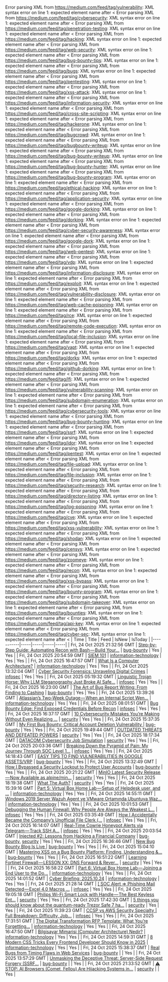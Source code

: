 Error parsing XML from https://medium.com/feed/tag/vulnerability: XML syntax error on line 1: expected element name after <
Error parsing XML from https://medium.com/feed/tag/cybersecurity: XML syntax error on line 1: expected element name after <
Error parsing XML from https://medium.com/feed/tag/penetration-testing: XML syntax error on line 1: expected element name after <
Error parsing XML from https://medium.com/feed/tag/hacking: XML syntax error on line 1: expected element name after <
Error parsing XML from https://medium.com/feed/tag/web-security: XML syntax error on line 1: expected element name after <
Error parsing XML from https://medium.com/feed/tag/bug-bounty-tips: XML syntax error on line 1: expected element name after <
Error parsing XML from https://medium.com/feed/tag/bugs: XML syntax error on line 1: expected element name after <
Error parsing XML from https://medium.com/feed/tag/pentesting: XML syntax error on line 1: expected element name after <
Error parsing XML from https://medium.com/feed/tag/xss-attack: XML syntax error on line 1: expected element name after <
Error parsing XML from https://medium.com/feed/tag/information-security: XML syntax error on line 1: expected element name after <
Error parsing XML from https://medium.com/feed/tag/cross-site-scripting: XML syntax error on line 1: expected element name after <
Error parsing XML from https://medium.com/feed/tag/hackerone: XML syntax error on line 1: expected element name after <
Error parsing XML from https://medium.com/feed/tag/bugcrowd: XML syntax error on line 1: expected element name after <
Error parsing XML from https://medium.com/feed/tag/bugbounty-writeup: XML syntax error on line 1: expected element name after <
Error parsing XML from https://medium.com/feed/tag/bug-bounty-writeup: XML syntax error on line 1: expected element name after <
Error parsing XML from https://medium.com/feed/tag/bug-bounty-hunter: XML syntax error on line 1: expected element name after <
Error parsing XML from https://medium.com/feed/tag/bug-bounty-program: XML syntax error on line 1: expected element name after <
Error parsing XML from https://medium.com/feed/tag/ethical-hacking: XML syntax error on line 1: expected element name after <
Error parsing XML from https://medium.com/feed/tag/application-security: XML syntax error on line 1: expected element name after <
Error parsing XML from https://medium.com/feed/tag/google-dorking: XML syntax error on line 1: expected element name after <
Error parsing XML from https://medium.com/feed/tag/dorking: XML syntax error on line 1: expected element name after <
Error parsing XML from https://medium.com/feed/tag/cyber-security-awareness: XML syntax error on line 1: expected element name after <
Error parsing XML from https://medium.com/feed/tag/google-dork: XML syntax error on line 1: expected element name after <
Error parsing XML from https://medium.com/feed/tag/web-pentest: XML syntax error on line 1: expected element name after <
Error parsing XML from https://medium.com/feed/tag/vdp: XML syntax error on line 1: expected element name after <
Error parsing XML from https://medium.com/feed/tag/information-disclosure: XML syntax error on line 1: expected element name after <
Error parsing XML from https://medium.com/feed/tag/exploit: XML syntax error on line 1: expected element name after <
Error parsing XML from https://medium.com/feed/tag/vulnerability-disclosure: XML syntax error on line 1: expected element name after <
Error parsing XML from https://medium.com/feed/tag/web-cache-poisoning: XML syntax error on line 1: expected element name after <
Error parsing XML from https://medium.com/feed/tag/rce: XML syntax error on line 1: expected element name after <
Error parsing XML from https://medium.com/feed/tag/remote-code-execution: XML syntax error on line 1: expected element name after <
Error parsing XML from https://medium.com/feed/tag/local-file-inclusion: XML syntax error on line 1: expected element name after <
Error parsing XML from https://medium.com/feed/tag/vapt: XML syntax error on line 1: expected element name after <
Error parsing XML from https://medium.com/feed/tag/dorks: XML syntax error on line 1: expected element name after <
Error parsing XML from https://medium.com/feed/tag/github-dorking: XML syntax error on line 1: expected element name after <
Error parsing XML from https://medium.com/feed/tag/lfi: XML syntax error on line 1: expected element name after <
Error parsing XML from https://medium.com/feed/tag/vulnerability-scanning: XML syntax error on line 1: expected element name after <
Error parsing XML from https://medium.com/feed/tag/subdomain-enumeration: XML syntax error on line 1: expected element name after <
Error parsing XML from https://medium.com/feed/tag/cybersecurity-tools: XML syntax error on line 1: expected element name after <
Error parsing XML from https://medium.com/feed/tag/bug-bounty-hunting: XML syntax error on line 1: expected element name after <
Error parsing XML from https://medium.com/feed/tag/ssrf: XML syntax error on line 1: expected element name after <
Error parsing XML from https://medium.com/feed/tag/idor: XML syntax error on line 1: expected element name after <
Error parsing XML from https://medium.com/feed/tag/pentest: XML syntax error on line 1: expected element name after <
Error parsing XML from https://medium.com/feed/tag/file-upload: XML syntax error on line 1: expected element name after <
Error parsing XML from https://medium.com/feed/tag/file-inclusion: XML syntax error on line 1: expected element name after <
Error parsing XML from https://medium.com/feed/tag/security-research: XML syntax error on line 1: expected element name after <
Error parsing XML from https://medium.com/feed/tag/directory-listing: XML syntax error on line 1: expected element name after <
Error parsing XML from https://medium.com/feed/tag/log-poisoning: XML syntax error on line 1: expected element name after <
Error parsing XML from https://medium.com/feed/tag/cve: XML syntax error on line 1: expected element name after <
Error parsing XML from https://medium.com/feed/tag/xss-vulnerability: XML syntax error on line 1: expected element name after <
Error parsing XML from https://medium.com/feed/tag/shodan: XML syntax error on line 1: expected element name after <
Error parsing XML from https://medium.com/feed/tag/censys: XML syntax error on line 1: expected element name after <
Error parsing XML from https://medium.com/feed/tag/zoomeye: XML syntax error on line 1: expected element name after <
Error parsing XML from https://medium.com/feed/tag/recon: XML syntax error on line 1: expected element name after <
Error parsing XML from https://medium.com/feed/tag/xss-bypass: XML syntax error on line 1: expected element name after <
Error parsing XML from https://medium.com/feed/tag/bounty-program: XML syntax error on line 1: expected element name after <
Error parsing XML from https://medium.com/feed/tag/subdomain-takeover: XML syntax error on line 1: expected element name after <
Error parsing XML from https://medium.com/feed/tag/bounties: XML syntax error on line 1: expected element name after <
Error parsing XML from https://medium.com/feed/tag/api-key: XML syntax error on line 1: expected element name after <
Error parsing XML from https://medium.com/feed/tag/cyber-sec: XML syntax error on line 1: expected element name after <
| Time | Title | Feed | IsNew | IsToday |
|-----------|-----|-----|-----|-----|
| Fri, 24 Oct 2025 21:32:56 GMT | [Step-by-Step Guide: Automating Recon with Bash — Build Your...](https://freedium.cfd/https://medium.com/p/3692c145cc77) | [bug-bounty](https://medium.com/feed/tag/bug-bounty) | Yes | Yes |
| Fri, 24 Oct 2025 20:54:59 GMT | [SIEM 101](https://freedium.cfd/https://medium.com/p/40b19e48ad22) | [information-technology](https://medium.com/feed/tag/information-technology) | Yes | Yes |
| Fri, 24 Oct 2025 16:47:57 GMT | [What Is a Computer Architecture?](https://freedium.cfd/https://medium.com/p/f2233ee2bbff) | [information-technology](https://medium.com/feed/tag/information-technology) | Yes | Yes |
| Fri, 24 Oct 2025 13:32:04 GMT | [Cyber Security Forensics: Unraveling Digital Crimes](https://freedium.cfd/https://medium.com/p/90487deadf84) | [infosec](https://medium.com/feed/tag/infosec) | Yes | Yes |
| Fri, 24 Oct 2025 05:19:32 GMT | [Linguistic Trojan Horse: Why LLM Steganography Just Broke AI Safe...](https://freedium.cfd/https://medium.com/p/d6b9979a19eb) | [infosec](https://medium.com/feed/tag/infosec) | Yes | Yes |
| Fri, 24 Oct 2025 16:23:00 GMT | [The Art of Bug Report Writing: From Finding to Cashing](https://freedium.cfd/https://medium.com/p/df7e2452ff08) | [bug-bounty](https://medium.com/feed/tag/bug-bounty) | Yes | Yes |
| Fri, 24 Oct 2025 13:39:26 GMT | [Atlassian’s Two-Week Outage — When an Internal Script Wen...](https://freedium.cfd/https://medium.com/p/800f5dfe6dd9) | [information-technology](https://medium.com/feed/tag/information-technology) | Yes | Yes |
| Fri, 24 Oct 2025 08:01:51 GMT | [Bug Bounty Edge: Find Exposed Credentials Before Recon](https://freedium.cfd/https://medium.com/p/b2852a0db53c) | [infosec](https://medium.com/feed/tag/infosec) | Yes | Yes |
| Fri, 24 Oct 2025 16:37:17 GMT | [10 Cybersecurity Mistakes You’re Making Without Even Realizing ...](https://freedium.cfd/https://medium.com/p/92bdcea317dd) | [security](https://medium.com/feed/tag/security) | Yes | Yes |
| Fri, 24 Oct 2025 15:37:35 GMT | [My First Bug Bounty: Critical Account Deletion Vulnerability ](https://freedium.cfd/https://medium.com/p/cdfcedaea344) | [bug-bounty](https://medium.com/feed/tag/bug-bounty) | Yes | Yes |
| Fri, 24 Oct 2025 19:49:44 GMT | [OUTDATED THREATS AND DEFEATED POWERS](https://freedium.cfd/https://medium.com/p/bde5e18a240d) | [security](https://medium.com/feed/tag/security) | Yes | Yes |
| Fri, 24 Oct 2025 18:17:34 GMT | [DATACOM Cybersecurity Job Simulation](https://freedium.cfd/https://medium.com/p/0f47f6c25fc7) | [security](https://medium.com/feed/tag/security) | Yes | Yes |
| Fri, 24 Oct 2025 20:03:36 GMT | [Breaking Down the Pyramid of Pain: My Journey Through SOC Level 1...](https://freedium.cfd/https://medium.com/p/b844a143d4d9) | [infosec](https://medium.com/feed/tag/infosec) | Yes | Yes |
| Fri, 24 Oct 2025 14:18:43 GMT | [EASY TIPS TO FIND VULNERABILITIES IN GOOGLE ASSETS/VRP](https://freedium.cfd/https://medium.com/p/2179d559f1e6) | [bug-bounty](https://medium.com/feed/tag/bug-bounty) | Yes | Yes |
| Fri, 24 Oct 2025 13:32:49 GMT | [How I Bypassed a Security Lockout to Protect User Accounts](https://freedium.cfd/https://medium.com/p/0d2bfde94ffa) | [bug-bounty](https://medium.com/feed/tag/bug-bounty) | Yes | Yes |
| Fri, 24 Oct 2025 20:21:22 GMT | [MinIO Latest Security Release — Now Available as alpine/min...](https://freedium.cfd/https://medium.com/p/440af8e429ae) | [security](https://medium.com/feed/tag/security) | Yes | Yes |
| Fri, 24 Oct 2025 18:19:38 GMT | [What The Auth?](https://freedium.cfd/https://medium.com/p/3839c2e5b906) | [security](https://medium.com/feed/tag/security) | Yes | Yes |
| Fri, 24 Oct 2025 15:39:16 GMT | [Part 5: Virtual Box Home Lab — Setup of Helpdesk user, and ...](https://freedium.cfd/https://medium.com/p/8f3474240f42) | [information-technology](https://medium.com/feed/tag/information-technology) | Yes | Yes |
| Fri, 24 Oct 2025 14:55:11 GMT | [Windows 2019 Server Wazuh Agent ve VMware Ortamında Ubuntuya Waz...](https://freedium.cfd/https://medium.com/p/1af39b256b49) | [information-technology](https://medium.com/feed/tag/information-technology) | Yes | Yes |
| Fri, 24 Oct 2025 10:01:53 GMT | [Debugging the Human Firewall: Why People Are Always the Weakest L...](https://freedium.cfd/https://medium.com/p/20a38eeb5891) | [infosec](https://medium.com/feed/tag/infosec) | Yes | Yes |
| Fri, 24 Oct 2025 03:35:49 GMT | [How I Accidentally Became the Company’s Unofficial File Clerk (...](https://freedium.cfd/https://medium.com/p/816e09bca109) | [infosec](https://medium.com/feed/tag/infosec) | Yes | Yes |
| Fri, 24 Oct 2025 16:14:07 GMT | [Real-Time Cowrie Honeypot Alerts via Telegram — Track SSH A...](https://freedium.cfd/https://medium.com/p/58b95c61a56b) | [infosec](https://medium.com/feed/tag/infosec) | Yes | Yes |
| Fri, 24 Oct 2025 20:03:54 GMT | [Injected #2: Lessons from Hacking a Financial Company](https://freedium.cfd/https://medium.com/p/a95c974a3604) | [bug-bounty](https://medium.com/feed/tag/bug-bounty), [security](https://medium.com/feed/tag/security) | Yes | Yes |
| Fri, 24 Oct 2025 16:36:46 GMT | [New Bug Bounty Blog Is Live ](https://freedium.cfd/https://medium.com/p/58bab17d8530) | [bug-bounty](https://medium.com/feed/tag/bug-bounty) | Yes | Yes |
| Fri, 24 Oct 2025 15:04:10 GMT | [ Mastering XSS on a Bug Bounty Platform: Finding, Understanding &...](https://freedium.cfd/https://medium.com/p/7a6693284091) | [bug-bounty](https://medium.com/feed/tag/bug-bounty) | Yes | Yes |
| Fri, 24 Oct 2025 16:51:22 GMT | [Learning Fortinet Firewall — LESSON XX: DNS Forward & Rever...](https://freedium.cfd/https://medium.com/p/1c35c84799c3) | [security](https://medium.com/feed/tag/security) | Yes | Yes |
| Fri, 24 Oct 2025 16:58:22 GMT | [Part 6: Virtual Box Home Lab — Joining a End User to the Do...](https://freedium.cfd/https://medium.com/p/abe38824f590) | [information-technology](https://medium.com/feed/tag/information-technology) | Yes | Yes |
| Fri, 24 Oct 2025 14:01:52 GMT | [Cyber Briefing: 2025.10.24](https://freedium.cfd/https://medium.com/p/e7cb99c82f4e) | [information-technology](https://medium.com/feed/tag/information-technology) | Yes | Yes |
| Fri, 24 Oct 2025 21:28:14 GMT | [\[ SOC Alert => Phishing Mail Detected — Excel 4.0 Macros \...](https://freedium.cfd/https://medium.com/p/81377f9b708a) | [infosec](https://medium.com/feed/tag/infosec) | Yes | Yes |
| Fri, 24 Oct 2025 19:05:18 GMT | [Philips Wi-Fi Smart Lock with Handle — The Best Keyless Ent...](https://freedium.cfd/https://medium.com/p/b1fdb5d1e217) | [security](https://medium.com/feed/tag/security) | Yes | Yes |
| Fri, 24 Oct 2025 17:42:30 GMT | [5 things you should know about the quantum-ready Trezor Safe 7 ha...](https://freedium.cfd/https://medium.com/p/3d13b51e090b) | [security](https://medium.com/feed/tag/security) | Yes | Yes |
| Fri, 24 Oct 2025 11:39:23 GMT | [CCSP vs AWS Security Specialty \| Full Breakdown: Difficulty, Job...](https://freedium.cfd/https://medium.com/p/20e910330af2) | [infosec](https://medium.com/feed/tag/infosec) | Yes | Yes |
| Fri, 24 Oct 2025 17:31:51 GMT | [The Digital Transformation RFP Template: What You’re Forgetting...](https://freedium.cfd/https://medium.com/p/d0f8c81ef697) | [information-technology](https://medium.com/feed/tag/information-technology) | Yes | Yes |
| Fri, 24 Oct 2025 16:47:50 GMT | [Bilgisayar Mimarisi (Computer Architecture) Nedir?](https://freedium.cfd/https://medium.com/p/23a94dd51d5a) | [information-technology](https://medium.com/feed/tag/information-technology) | Yes | Yes |
| Fri, 24 Oct 2025 14:59:31 GMT | [8 Modern CSS Tricks Every Frontend Developer Should Know in 2025](https://freedium.cfd/https://medium.com/p/32fd0d97d5f6) | [information-technology](https://medium.com/feed/tag/information-technology) | Yes | Yes |
| Fri, 24 Oct 2025 15:38:37 GMT | [Real Bugs from Timing Flaws in Web Services](https://freedium.cfd/https://medium.com/p/89c885c4ac02) | [bug-bounty](https://medium.com/feed/tag/bug-bounty) |  | Yes |
| Fri, 24 Oct 2025 13:57:29 GMT | [Unmasking the Deceptive Threat: Server-Side Request Forgery (SSRF...](https://freedium.cfd/https://medium.com/p/c2ab1385e8de) | [bug-bounty](https://medium.com/feed/tag/bug-bounty) |  | Yes |
| Fri, 24 Oct 2025 21:33:52 GMT | [⚠️ STOP: AI Browsers (Comet, Fellou) Are Hijacking Systems in...](https://freedium.cfd/https://medium.com/p/7ae38cfa6351) | [security](https://medium.com/feed/tag/security) |  | Yes |
